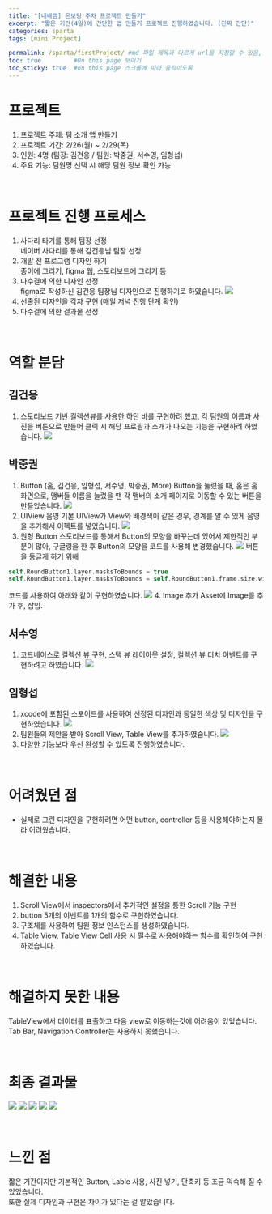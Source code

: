 ```yaml
---
title: "[내배캠] 온보딩 주차 프로젝트 만들기"
excerpt: "짧은 기간(4일)에 간단한 앱 만들기 프로젝트 진행하였습니다. (진짜 간단)"
categories: sparta
tags: [mini Project]

permalink: /sparta/firstProject/ #md 파일 제목과 다르게 url을 지정할 수 있음, 미지정 시 md 파일 명으로 따라감   
toc: true         #On this page 보이기 
toc_sticky: true  #on this page 스크롤에 따라 움직이도록 
---
```

# 프로젝트 
1. 프로젝트 주제: 팀 소개 앱 만들기 
2. 프로젝트 기간: 2/26(월) ~ 2/29(목)  
3. 인원: 4명 (팀장: 김건응 / 팀원: 박중권, 서수영, 임형섭)   
4. 주요 기능: 팀원명 선택 시 해당 팀원 정보 확인 가능 

<br>

# 프로젝트 진행 프로세스 
1. 사다리 타기를 통해 팀장 선정 
<br>네이버 사다리를 통해 김건응님 팀장 선정  
2. 개발 전 프로그램 디자인 하기
<br>종이에 그리기, figma 웹, 스토리보드에 그리기 등   
3. 다수결에 의한 디자인 선정  
figma로 작성하신 김건응 팀장님 디자인으로 진행하기로 하였습니다. 
![](/assets/images/categories/sparta/firstProjectDesign.png)
4. 선출된 디자인을 각자 구현 (매일 저녁 진행 단계 확인)
5. 다수결에 의한 결과물 선정 

<br>

# 역할 분담 
## 김건응 
1. 스토리보드 기반 컬렉션뷰를 사용한 하단 바를 구현하려 했고, 각 팀원의 이름과 사진을 버튼으로 만들어 클릭 시 해당 프로필과 소개가 나오는 기능을 구현하려 하였습니다.
![](/assets/images/categories/sparta/firstProjectKim1.png)

## 박중권
1. Button (홈, 김건응, 임형섭, 서수영, 박중권, More)
Button을 눌렀을 때, 홈은 홈 화면으로, 맴버들 이름을 눌렀을 땐 각 맴버의 소개 페이지로 이동할 수 있는 버튼을 만들었습니다.
![](/assets/images/categories/sparta/firstProjectPark1.png)
2. UIView 음영
기본 UIView가 View와 배경색이 같은 경우, 경계를 알 수 있게 음영을 추가해서 이펙트를 넣었습니다.
![](/assets/images/categories/sparta/firstProjectPark2.png)
3. 원형 Button 
스토리보드를 통해서 Button의 모양을 바꾸는데 있어서 제한적인 부분이 많아, 구글링을 한 후 Button의 모양을 코드를 사용해 변경했습니다.
![](/assets/images/categories/sparta/firstProjectPark3_1.png)
버튼을 둥글게 하기 위해 
```swift
self.RoundButton1.layer.masksToBounds = true 
self.RoundButton1.layer.masksToBounds = self.RoundButton1.frame.size.width / 2 
```
코드를 사용하여 아래와 같이 구현하였습니다. 
![](/assets/images/categories/sparta/firstProjectPark3_2.png)
4. Image 추가
Asset에 Image를 추가 후, 삽입.

## 서수영 
1. 코드베이스로 컬렉션 뷰 구현, 스택 뷰 레이아웃 설정, 컬렉션 뷰 터치 이벤트를 구현하려고 하였습니다. 
![](/assets/images/categories/sparta/firstProjectSeo11.png)

## 임형섭 
1. xcode에 포함된 스포이드를 사용하여 선정된 디자인과 동일한 색상 및 디자인을 구현하였습니다. 
![](/assets/images/categories/sparta/firstProjectLim2.png)
2. 팀원들의 제안을 받아 Scroll View, Table View를 추가하였습니다. 
![](/assets/images/categories/sparta/firstProject5.png)
3. 다양한 기능보다 우선 완성할 수 있도록 진행하였습니다.  

<br>

# 어려웠던 점 
* 실제로 그린 디자인을 구현하려면 어떤 button, controller 등을 사용해야하는지 몰라 어려웠습니다. 

<br>

# 해결한 내용 
1. Scroll View에서 inspectors에서 추가적인 설정을 통한 Scroll 기능 구현 
2. button 5개의 이벤트를 1개의 함수로 구현하였습니다.  
3. 구조체를 사용하여 팀원 정보 인스턴스를 생성하였습니다.  
4. Table View, Table View Cell 사용 시 필수로 사용해야하는 함수를 확인하여 구현하였습니다. 

<br>

# 해결하지 못한 내용 
TableView에서 데이터를 표출하고 다음 view로 이동하는것에 어려움이 있었습니다.  
Tab Bar, Navigation Controller는 사용하지 못했습니다. 

<br>

# 최종 결과물 
![](/assets/images/categories/sparta/firstProject1.png)
![](/assets/images/categories/sparta/firstProject2.png)
![](/assets/images/categories/sparta/firstProject3.png)
![](/assets/images/categories/sparta/firstProject4.png)
![](/assets/images/categories/sparta/firstProject5.png)

<br>

# 느낀 점
짧은 기간이지만 기본적인 Button, Lable 사용, 사진 넣기, 단축키 등 조금 익숙해 질 수 있었습니다.  
또한 실제 디자인과 구현은 차이가 있다는 걸 알았습니다. 